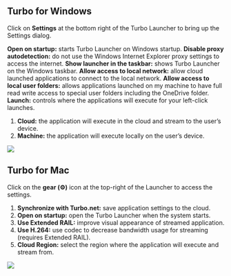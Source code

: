 ## Turbo for Windows

Click on **Settings** at the bottom right of the Turbo Launcher to bring up the Settings dialog. 

**Open on startup:** starts Turbo Launcher on Windows startup.
**Disable proxy autodetection:** do not use the Windows Internet Explorer proxy settings to access the internet.
**Show launcher in the taskbar:** shows Turbo Launcher on the Windows taskbar.
**Allow access to local network:** allow cloud launched applications to connect to the local network.
**Allow access to local user folders:** allows applications launched on my machine to have full read write access to special user folders including the OneDrive folder.
**Launch:** controls where the applications will execute for your left-click launches.
1. **Cloud:** the application will execute in the cloud and stream to the user’s device.
2. **Machine:** the application will execute locally on the user’s device.

![](/docs/getting_started/advanced_settings/configuring-the-default-launch-setting-for-applications.png)

## Turbo for Mac 

Click on the **gear (⚙)** icon at the top-right of the Launcher to access the settings.

1. **Synchronize with Turbo.net:** save application settings to the cloud.
2. **Open on startup:** open the Turbo Launcher when the system starts.
3. **Use Extended RAIL:** improve visual appearance of streamed application.
4. **Use H.264:** use codec to decrease bandwidth usage for streaming (requires Extended RAIL).
5. **Cloud Region:** select the region where the application will execute and stream from.

![](/docs/getting_started/advanced_settings/configuring-the-default-launch-setting-for-applications-mac.png)
